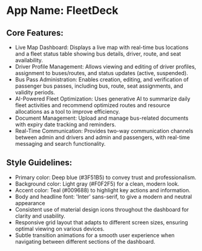 # **App Name**: FleetDeck

## Core Features:

- Live Map Dashboard: Displays a live map with real-time bus locations and a fleet status table showing bus details, driver, route, and seat availability.
- Driver Profile Management: Allows viewing and editing of driver profiles, assignment to buses/routes, and status updates (active, suspended).
- Bus Pass Administration: Enables creation, editing, and verification of passenger bus passes, including bus, route, seat assignments, and validity periods.
- AI-Powered Fleet Optimization: Uses generative AI to summarize daily fleet activities and recommend optimized routes and resource allocations as a tool to improve efficiency.
- Document Management: Upload and manage bus-related documents with expiry date tracking and reminders.
- Real-Time Communication: Provides two-way communication channels between admin and drivers and admin and passengers, with real-time messaging and search functionality.

## Style Guidelines:

- Primary color: Deep blue (#3F51B5) to convey trust and professionalism.
- Background color: Light gray (#F0F2F5) for a clean, modern look.
- Accent color: Teal (#009688) to highlight key actions and information.
- Body and headline font: 'Inter' sans-serif, to give a modern and neutral appearance
- Consistent use of material design icons throughout the dashboard for clarity and usability.
- Responsive grid layout that adapts to different screen sizes, ensuring optimal viewing on various devices.
- Subtle transition animations for a smooth user experience when navigating between different sections of the dashboard.